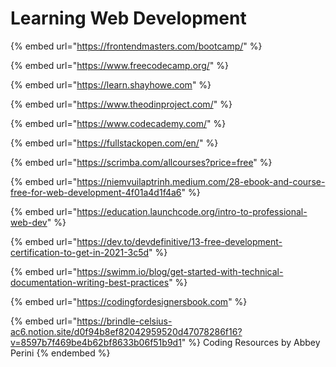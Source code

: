 # Learning Web Development

{% embed url="https://frontendmasters.com/bootcamp/" %}

{% embed url="https://www.freecodecamp.org/" %}

{% embed url="https://learn.shayhowe.com" %}

{% embed url="https://www.theodinproject.com/" %}

{% embed url="https://www.codecademy.com/" %}

{% embed url="https://fullstackopen.com/en/" %}

{% embed url="https://scrimba.com/allcourses?price=free" %}

{% embed url="https://niemvuilaptrinh.medium.com/28-ebook-and-course-free-for-web-development-4f01a4d1f4a6" %}

{% embed url="https://education.launchcode.org/intro-to-professional-web-dev" %}

{% embed url="https://dev.to/devdefinitive/13-free-development-certification-to-get-in-2021-3c5d" %}

{% embed url="https://swimm.io/blog/get-started-with-technical-documentation-writing-best-practices" %}

{% embed url="https://codingfordesignersbook.com" %}

{% embed url="https://brindle-celsius-ac6.notion.site/d0f94b8ef82042959520d47078286f16?v=8597b7f469be4b62bf8633b06f51b9d1" %}
Coding Resources by Abbey Perini
{% endembed %}
